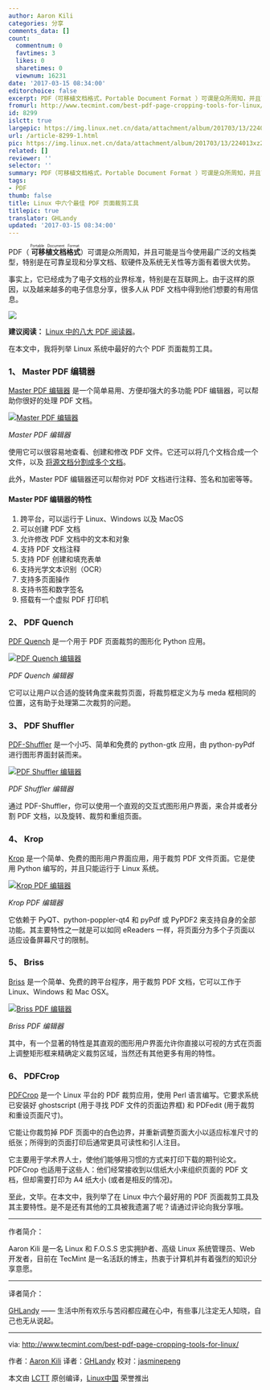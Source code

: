 ```yaml
---
author: Aaron Kili
categories: 分享
comments_data: []
count:
  commentnum: 0
  favtimes: 3
  likes: 0
  sharetimes: 0
  viewnum: 16231
date: '2017-03-15 08:34:00'
editorchoice: false
excerpt: PDF（可移植文档格式，Portable Document Format ）可谓是众所周知，并且可能是当今使用最广泛的文档类型，特别是在可靠呈现和分享文档、软硬件及系统无关性等方面有着很大优势。
fromurl: http://www.tecmint.com/best-pdf-page-cropping-tools-for-linux/
id: 8299
islctt: true
largepic: https://img.linux.net.cn/data/attachment/album/201703/13/224013xz225ffse5h1yihq.jpg
url: /article-8299-1.html
pic: https://img.linux.net.cn/data/attachment/album/201703/13/224013xz225ffse5h1yihq.jpg.thumb.jpg
related: []
reviewer: ''
selector: ''
summary: PDF（可移植文档格式，Portable Document Format ）可谓是众所周知，并且可能是当今使用最广泛的文档类型，特别是在可靠呈现和分享文档、软硬件及系统无关性等方面有着很大优势。
tags:
- PDF
thumb: false
title: Linux 中六个最佳 PDF 页面裁剪工具
titlepic: true
translator: GHLandy
updated: '2017-03-15 08:34:00'
---
```


PDF（<ruby> <strong>  可移植文档格式 </strong> <rt>  Portable Document Format </rt></ruby>）可谓是众所周知，并且可能是当今使用最广泛的文档类型，特别是在可靠呈现和分享文档、软硬件及系统无关性等方面有着很大优势。


事实上，它已经成为了电子文档的业界标准，特别是在互联网上。由于这样的原因，以及越来越多的电子信息分享，很多人从 PDF 文档中得到他们想要的有用信息。


![](/data/attachment/album/201703/13/224013xz225ffse5h1yihq.jpg)


**建议阅读：** [Linux 中的八大 PDF 阅读器](http://www.tecmint.com/linux-pdf-viewers-and-readers-tools/)。


在本文中，我将列举 Linux 系统中最好的六个 PDF 页面裁剪工具。


### 1、 Master PDF 编辑器


[Master PDF 编辑器](https://code-industry.net/masterpdfeditor/) 是一个简单易用、方便却强大的多功能 PDF 编辑器，可以帮助你很好的处理 PDF 文档。


[![Master PDF 编辑器](/data/attachment/album/201703/13/224021psm2lnszym70l1yt.png)](http://www.tecmint.com/wp-content/uploads/2017/03/Master-PDF-Editor.png)


*Master PDF 编辑器*


使用它可以很容易地查看、创建和修改 PDF 文件。它还可以将几个文档合成一个文件，以及 [将源文档分割成多个文档](http://www.tecmint.com/split-large-tar-into-multiple-files-of-certain-size/)。


此外，Master PDF 编辑器还可以帮你对 PDF 文档进行注释、签名和加密等等。


#### Master PDF 编辑器的特性


1. 跨平台，可以运行于 Linux、Windows 以及 MacOS
2. 可以创建 PDF 文档
3. 允许修改 PDF 文档中的文本和对象
4. 支持 PDF 文档注释
5. 支持 PDF 创建和填充表单
6. 支持光学文本识别（OCR）
7. 支持多页面操作
8. 支持书签和数字签名
9. 搭载有一个虚拟 PDF 打印机


### 2、 PDF Quench


[PDF Quench](https://github.com/linuxerwang/pdf-quench) 是一个用于 PDF 页面裁剪的图形化 Python 应用。


[![PDF Quench 编辑器](/data/attachment/album/201703/13/224022k4qssr4hhwqm5tsh.png)](http://www.tecmint.com/wp-content/uploads/2017/03/PDF-Quench.png)


*PDF Quench 编辑器*


它可以让用户以合适的旋转角度来裁剪页面，将裁剪框定义为与 meda 框相同的位置，这有助于处理第二次裁剪的问题。


### 3、 PDF Shuffler


[PDF-Shuffler](https://github.com/jeromerobert/pdfshuffler) 是一个小巧、简单和免费的 python-gtk 应用，由 python-pyPdf 进行图形界面封装而来。


[![PDF Shuffler 编辑器](/data/attachment/album/201703/13/224025xls4l5c91ece0lm1.png)](http://www.tecmint.com/wp-content/uploads/2017/03/PDF-Shuffler.png)


*PDF Shuffler 编辑器*


通过 PDF-Shuffler，你可以使用一个直观的交互式图形用户界面，来合并或者分割 PDF 文档，以及旋转、裁剪和重组页面。


### 4、 Krop


[Krop](http://arminstraub.com/software/krop) 是一个简单、免费的图形用户界面应用，用于裁剪 PDF 文件页面。它是使用 Python 编写的，并且只能运行于 Linux 系统。


[![Krop PDF 编辑器](/data/attachment/album/201703/13/224030n2qjvdhcmavz5a23.png)](http://www.tecmint.com/wp-content/uploads/2017/03/Krop-PDF-Editor.png)


*Krop PDF 编辑器*


它依赖于 PyQT、python-poppler-qt4 和 pyPdf 或 PyPDF2 来支持自身的全部功能。其主要特性之一就是可以如同 eReaders 一样，将页面分为多个子页面以适应设备屏幕尺寸的限制。


### 5、 Briss


[Briss](http://briss.sourceforge.net/) 是一个简单、免费的跨平台程序，用于裁剪 PDF 文档，它可以工作于 Linux、Windows 和 Mac OSX。


[![Briss PDF 编辑器](/data/attachment/album/201703/13/224035ueb6hqyqeuxuz4uy.png)](http://www.tecmint.com/wp-content/uploads/2017/03/Briss-PDF-Editor.png)


*Briss PDF 编辑器*


其中，有一个显著的特性是其直观的图形用户界面允许你直接以可视的方式在页面上调整矩形框来精确定义裁剪区域，当然还有其他更多有用的特性。


### 6、 PDFCrop


[PDFCrop](http://pdfcrop.sourceforge.net/) 是一个 Linux 平台的 PDF 裁剪应用，使用 Perl 语言编写。它要求系统已安装好 ghostscript (用于寻找 PDF 文件的页面边界框) 和 PDFedit (用于裁剪和重设页面尺寸)。


它能让你裁剪掉 PDF 页面中的白色边界，并重新调整页面大小以适应标准尺寸的纸张；所得到的页面打印后通常更具可读性和引人注目。


它主要用于学术界人士，使他们能够用习惯的方式来打印下载的期刊论文。PDFCrop 也适用于这些人：他们经常接收到以信纸大小来组织页面的 PDF 文档，但却需要打印为 A4 纸大小 (或者是相反的情况)。


至此，文毕。在本文中，我列举了在 Linux 中六个最好用的 PDF 页面裁剪工具及其主要特性。是不是还有其他的工具被我遗漏了呢？请通过评论向我分享哦。




---


作者简介：


Aaron Kili 是一名 Linux 和 F.O.S.S 忠实拥护者、高级 Linux 系统管理员、Web 开发者，目前在 TecMint 是一名活跃的博主，热衷于计算机并有着强烈的知识分享意愿。




---


译者简介：


[GHLandy](http://GHLandy.com) —— 生活中所有欢乐与苦闷都应藏在心中，有些事儿注定无人知晓，自己也无从说起。




---


via: <http://www.tecmint.com/best-pdf-page-cropping-tools-for-linux/>


作者：[Aaron Kili](http://www.tecmint.com/author/aaronkili/) 译者：[GHLandy](https://github.com/GHLandy) 校对：[jasminepeng](https://github.com/jasminepeng)


本文由 [LCTT](https://github.com/LCTT/TranslateProject) 原创编译，[Linux中国](https://linux.cn/) 荣誉推出